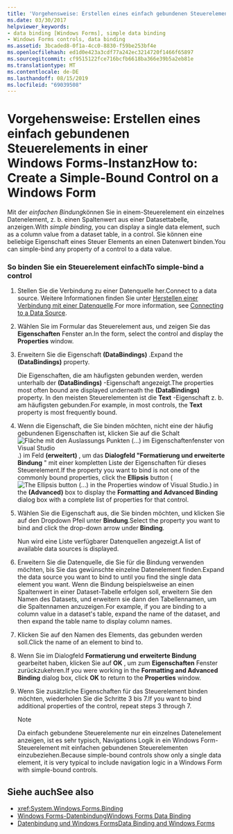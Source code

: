 ```yaml
---
title: 'Vorgehensweise: Erstellen eines einfach gebundenen Steuerelements in einer Windows Forms-Instanz'
ms.date: 03/30/2017
helpviewer_keywords:
- data binding [Windows Forms], simple data binding
- Windows Forms controls, data binding
ms.assetid: 3bcaded8-0f1a-4cc0-8830-f59be253bf4e
ms.openlocfilehash: ed1d0e423a3cdf77a242ec3214720f1466f65897
ms.sourcegitcommit: cf9515122fce716bcfb6618ba366e39b5a2eb81e
ms.translationtype: MT
ms.contentlocale: de-DE
ms.lasthandoff: 08/15/2019
ms.locfileid: "69039508"
---
```

# <a name="how-to-create-a-simple-bound-control-on-a-windows-form"></a><span data-ttu-id="36118-102">Vorgehensweise: Erstellen eines einfach gebundenen Steuerelements in einer Windows Forms-Instanz</span><span class="sxs-lookup"><span data-stu-id="36118-102">How to: Create a Simple-Bound Control on a Windows Form</span></span>

<span data-ttu-id="36118-103">Mit der *einfachen Bindung*können Sie in einem-Steuerelement ein einzelnes Datenelement, z. b. einen Spaltenwert aus einer Datasettabelle, anzeigen.</span><span class="sxs-lookup"><span data-stu-id="36118-103">With *simple binding*, you can display a single data element, such as a column value from a dataset table, in a control.</span></span> <span data-ttu-id="36118-104">Sie können eine beliebige Eigenschaft eines Steuer Elements an einen Datenwert binden.</span><span class="sxs-lookup"><span data-stu-id="36118-104">You can simple-bind any property of a control to a data value.</span></span>

### <a name="to-simple-bind-a-control"></a><span data-ttu-id="36118-105">So binden Sie ein Steuerelement einfach</span><span class="sxs-lookup"><span data-stu-id="36118-105">To simple-bind a control</span></span>

1. <span data-ttu-id="36118-106">Stellen Sie die Verbindung zu einer Datenquelle her.</span><span class="sxs-lookup"><span data-stu-id="36118-106">Connect to a data source.</span></span> <span data-ttu-id="36118-107">Weitere Informationen finden Sie unter [Herstellen einer Verbindung mit einer Datenquelle](../data/adonet/connecting-to-a-data-source.md).</span><span class="sxs-lookup"><span data-stu-id="36118-107">For more information, see [Connecting to a Data Source](../data/adonet/connecting-to-a-data-source.md).</span></span>

2. <span data-ttu-id="36118-108">Wählen Sie im Formular das Steuerelement aus, und zeigen Sie das **Eigenschaften** Fenster an.</span><span class="sxs-lookup"><span data-stu-id="36118-108">In the form, select the control and display the **Properties** window.</span></span>

3. <span data-ttu-id="36118-109">Erweitern Sie die Eigenschaft **(DataBindings)** .</span><span class="sxs-lookup"><span data-stu-id="36118-109">Expand the **(DataBindings)** property.</span></span>

     <span data-ttu-id="36118-110">Die Eigenschaften, die am häufigsten gebunden werden, werden unterhalb der **(DataBindings)** -Eigenschaft angezeigt.</span><span class="sxs-lookup"><span data-stu-id="36118-110">The properties most often bound are displayed underneath the **(DataBindings)** property.</span></span> <span data-ttu-id="36118-111">In den meisten Steuerelementen ist die **Text** -Eigenschaft z. b. am häufigsten gebunden.</span><span class="sxs-lookup"><span data-stu-id="36118-111">For example, in most controls, the **Text** property is most frequently bound.</span></span>

4. <span data-ttu-id="36118-112">Wenn die Eigenschaft, die Sie binden möchten, nicht eine der häufig gebundenen Eigenschaften ist, klicken Sie auf die Schalt![Fläche mit den Auslassungs Punkten (...) im Eigenschaftenfenster von Visual Studio](./media/how-to-create-a-simple-bound-control-on-a-windows-form/visual-studio-ellipsis-button.png).) im Feld **(erweitert)** , um das  **Dialogfeld "Formatierung und erweiterte Bindung** " mit einer kompletten Liste der Eigenschaften für dieses Steuerelement.</span><span class="sxs-lookup"><span data-stu-id="36118-112">If the property you want to bind is not one of the commonly bound properties, click the **Ellipsis** button (![The Ellipsis button (...) in the Properties window of Visual Studio.](./media/how-to-create-a-simple-bound-control-on-a-windows-form/visual-studio-ellipsis-button.png)) in the **(Advanced)** box to display the **Formatting and Advanced Binding** dialog box with a complete list of properties for that control.</span></span>

5. <span data-ttu-id="36118-113">Wählen Sie die Eigenschaft aus, die Sie binden möchten, und klicken Sie auf den Dropdown Pfeil unter **Bindung**.</span><span class="sxs-lookup"><span data-stu-id="36118-113">Select the property you want to bind and click the drop-down arrow under **Binding**.</span></span>

     <span data-ttu-id="36118-114">Nun wird eine Liste verfügbarer Datenquellen angezeigt.</span><span class="sxs-lookup"><span data-stu-id="36118-114">A list of available data sources is displayed.</span></span>

6. <span data-ttu-id="36118-115">Erweitern Sie die Datenquelle, die Sie für die Bindung verwenden möchten, bis Sie das gewünschte einzelne Datenelement finden.</span><span class="sxs-lookup"><span data-stu-id="36118-115">Expand the data source you want to bind to until you find the single data element you want.</span></span> <span data-ttu-id="36118-116">Wenn die Bindung beispielsweise an einen Spaltenwert in einer Dataset-Tabelle erfolgen soll, erweitern Sie den Namen des Datasets, und erweitern sie dann den Tabellennamen, um die Spaltennamen anzuzeigen.</span><span class="sxs-lookup"><span data-stu-id="36118-116">For example, if you are binding to a column value in a dataset's table, expand the name of the dataset, and then expand the table name to display column names.</span></span>

7. <span data-ttu-id="36118-117">Klicken Sie auf den Namen des Elements, das gebunden werden soll.</span><span class="sxs-lookup"><span data-stu-id="36118-117">Click the name of an element to bind to.</span></span>

8. <span data-ttu-id="36118-118">Wenn Sie im Dialogfeld **Formatierung und erweiterte Bindung** gearbeitet haben, klicken Sie auf **OK** , um zum **Eigenschaften** Fenster zurückzukehren.</span><span class="sxs-lookup"><span data-stu-id="36118-118">If you were working in the **Formatting and Advanced Binding** dialog box, click **OK** to return to the **Properties** window.</span></span>

9. <span data-ttu-id="36118-119">Wenn Sie zusätzliche Eigenschaften für das Steuerelement binden möchten, wiederholen Sie die Schritte 3 bis 7.</span><span class="sxs-lookup"><span data-stu-id="36118-119">If you want to bind additional properties of the control, repeat steps 3 through 7.</span></span>

    > [!NOTE]
    > <span data-ttu-id="36118-120">Da einfach gebundene Steuerelemente nur ein einzelnes Datenelement anzeigen, ist es sehr typisch, Navigations Logik in ein Windows Form-Steuerelement mit einfachen gebundenen Steuerelementen einzubeziehen.</span><span class="sxs-lookup"><span data-stu-id="36118-120">Because simple-bound controls show only a single data element, it is very typical to include navigation logic in a Windows Form with simple-bound controls.</span></span>

## <a name="see-also"></a><span data-ttu-id="36118-121">Siehe auch</span><span class="sxs-lookup"><span data-stu-id="36118-121">See also</span></span>

- <xref:System.Windows.Forms.Binding>
- [<span data-ttu-id="36118-122">Windows Forms-Datenbindung</span><span class="sxs-lookup"><span data-stu-id="36118-122">Windows Forms Data Binding</span></span>](windows-forms-data-binding.md)
- [<span data-ttu-id="36118-123">Datenbindung und Windows Forms</span><span class="sxs-lookup"><span data-stu-id="36118-123">Data Binding and Windows Forms</span></span>](data-binding-and-windows-forms.md)
